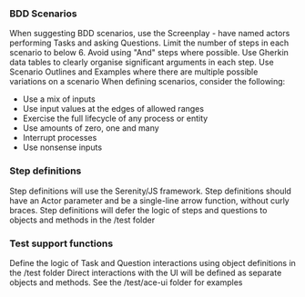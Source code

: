 ### BDD Scenarios
When suggesting BDD scenarios, use the Screenplay - have named actors performing Tasks and asking Questions.
Limit the number of steps in each scenario to below 6. Avoid using "And" steps where possible.
Use Gherkin data tables to clearly organise significant arguments in each step.
Use Scenario Outlines and Examples where there are multiple possible variations on a scenario 
When defining scenarios, consider the following:
- Use a mix of inputs
- Use input values at the edges of allowed ranges
- Exercise the full lifecycle of any process or entity
- Use amounts of zero, one and many
- Interrupt processes
- Use nonsense inputs

### Step definitions
Step definitions will use the Serenity/JS framework.
Step definitions should have an Actor parameter and be a single-line arrow function, without curly braces.
Step definitions will defer the logic of steps and questions to objects and methods in the /test folder

### Test support functions
Define the logic of Task and Question interactions using object definitions in the /test folder
Direct interactions with the UI will be defined as separate objects and methods. See the /test/ace-ui folder for examples